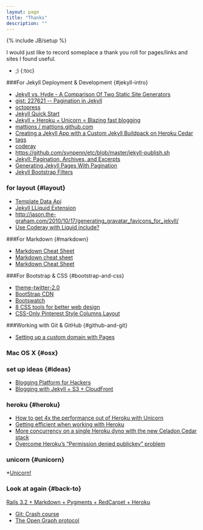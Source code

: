 ```yaml
---
layout: page
title: "Thanks"
description: ""
---
```

{% include JB/setup %}

I would just like to record someplace a thank you roll for pages/links and sites I found useful.

* ;)
{:toc}

###For Jekyll Deployment & Development					{#jekyll-intro}
* [Jekyll vs. Hyde - A Comparison Of Two Static Site Generators](http://philipm.at/2011/0507/)
* [gist: 227621 -- Pagination in Jekyll](https://gist.github.com/227621)
* [octopress](https://github.com/imathis/octopress)
* [Jekyll Quick Start](http://jekyllbootstrap.com/usage/jekyll-quick-start.html)
* [Jekyll + Heroku + Unicorn = Blazing fast blogging](http://jonasforsberg.se/2012/07/22/jekyll-heroku-unicorn)
* [mattions / mattions.github.com](https://github.com/mattions/mattions.github.com)
* [Creating a Jekyll App with a Custom Jekyll Buildpack on Heroku Cedar](https://github.com/markpundsack/jekyll-example-with-heroku-buildpack)
* [tags](http://svnpenn.github.com/2012/jekyll-tags/)
* [coderay](http://svnpenn.github.com/2012/coderay/)
* https://github.com/svnpenn/etc/blob/master/jekyll-publish.sh
* [Jekyll: Pagination, Archives, and Excerpts](http://www.bencurtis.com/2011/05/jekyll-pagination-archives-and-excerpts/)
* [Generating Jekyll Pages With Pagination](http://www.nearinfinity.com/blogs/brandon_marc_aurele/2012/06/14/generating-jekyll-pages-with-pagination.html)
* [Jekyll Bootstrap Filters](http://www.thomas.stachl.me/blog/2012/05/27/jekyll-bootstrap-filter.html)

### for layout															{#layout}
* [Template Data Api](http://jekyllbootstrap.com/api/template-data-api.html)
* [Jekyll LLiquid Extension](https://github.com/mojombo/jekyll/wiki/Liquid-Extensions)
* http://jason.the-graham.com/2010/10/17/generating_gravatar_favicons_for_jekyll/
* [Use Coderay with Liquid include?](http://stackoverflow.com/questions/9819419/use-coderay-with-liquid-include)

###For Markdown													{#markdown}
* [Markdown Cheat Sheet](http://support.mashery.com/docs/customizing_your_portal/Markdown_Cheat_Sheet)
* [Markdown cheat sheet](http://warpedvisions.org/projects/markdown-cheat-sheet/)
* [Markdown Cheat Sheet](http://nestacms.com/docs/creating-content/markdown-cheat-sheet)

###For Bootstrap & CSS											{#bootstrap-and-css}
* [theme-twitter-2.0](https://github.com/gdagley/theme-twitter-2.0)
* [BootStrap CDN](http://netdna.bootstrapcdn.com/)
* [Bootswatch](http://bootswatch.com/)
* [8 CSS tools for better web design](http://www.designer-daily.com/8-css-tools-for-better-web-design-28265)
* [CSS-Only Pinterest Style Columns Layout](http://cssdeck.com/labs/css-only-pinterest-style-columns-layout)

###Working with Git & GitHub									{#github-and-git}
* [Setting up a custom domain with Pages](https://help.github.com/articles/setting-up-a-custom-domain-with-pages)

### Mac OS X															{#osx}

### set up ideas														{#ideas}
* [Blogging Platform for Hackers](http://bionicspirit.com/blog/2012/01/05/blogging-for-hackers.html)
* [Blogging with Jekyll + S3 + CloudFront](http://www.maxmasnick.com/2012/01/21/jekyll_s3_cloudfront/)


### heroku																{#heroku}
* [How to get 4x the performance out of Heroku with Unicorn](http://blog.railsonfire.com/2012/05/06/Unicorn-on-Heroku.html)
* [Getting efficient when working with Heroku](http://blog.railsonfire.com/2012/05/29/Effective-Heroku.html)
* [More concurrency on a single Heroku dyno with the new Celadon Cedar stack](http://michaelvanrooijen.com/articles/2011/06/01-more-concurrency-on-a-single-heroku-dyno-with-the-new-celadon-cedar-stack/)
* [Overcome Heroku’s “Permission denied publickey” problem](https://zylstra.wordpress.com/2008/08/29/overcome-herokus-permission-denied-publickey-problem/)
 

### unicorn																{#unicorn}
*[Unicorn!](https://github.com/blog/517-unicorn)

### Look at again														{#back-to}
[Rails 3.2 + Markdown + Pygments + RedCarpet + Heroku](http://danneu.com/posts/9-rails-3-2-markdown-pygments-redcarpet-heroku)
* [Git: Crash course](https://github.com/mattions/git_crash_course)
* [The Open Graph protocol](http://ogp.me/)
